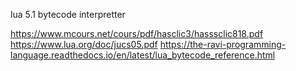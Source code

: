 lua 5.1 bytecode interpretter

https://www.mcours.net/cours/pdf/hasclic3/hasssclic818.pdf
https://www.lua.org/doc/jucs05.pdf
https://the-ravi-programming-language.readthedocs.io/en/latest/lua_bytecode_reference.html

